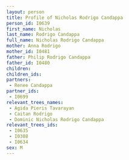 ```yaml
---
layout: person
title: Profile of Nicholas Rodrigo Candappa
person_id: I0639
first_name: Nicholas
last_name: Rodrigo Candappa
full_name: Nicholas Rodrigo Candappa
mother: Anna Rodrigo
mother_id: I0481
father: Philip Rodrigo Candappa
father_id: I0480
children:
children_ids:
partners:
 - Renee Candappa
partner_ids:
 - I0699
relevant_trees_names:
 - Agida Pieris Tavarayan
 - Caitan Rodrigo
 - Dominic Nicholas Rodrigo Candappa
relevant_trees_ids:
 - I0635
 - I0308
 - I0634
sex: M
---
```


